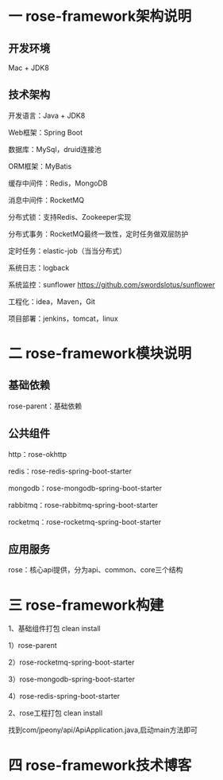 # 一 rose-framework架构说明

## 开发环境

Mac + JDK8

## 技术架构

开发语言：Java + JDK8

Web框架：Spring Boot

数据库：MySql，druid连接池

ORM框架：MyBatis

缓存中间件：Redis，MongoDB

消息中间件：RocketMQ

分布式锁：支持Redis、Zookeeper实现

分布式事务：RocketMQ最终一致性，定时任务做双层防护

定时任务：elastic-job（当当分布式）

系统日志：logback

系统监控：sunflower https://github.com/swordslotus/sunflower

工程化：idea，Maven，Git

项目部署：jenkins，tomcat，linux

# 二 rose-framework模块说明

## 基础依赖

rose-parent：基础依赖

## 公共组件

http：rose-okhttp

redis：rose-redis-spring-boot-starter

mongodb：rose-mongodb-spring-boot-starter

rabbitmq：rose-rabbitmq-spring-boot-starter

rocketmq：rose-rocketmq-spring-boot-starter

## 应用服务
rose：核心api提供，分为api、common、core三个结构

# 三 rose-framework构建

1、基础组件打包 clean install

1）rose-parent

2）rose-rocketmq-spring-boot-starter

3）rose-mongodb-spring-boot-starter

4）rose-redis-spring-boot-starter

2、rose工程打包 clean install

找到com/jpeony/api/ApiApplication.java,启动main方法即可

# 四 rose-framework技术博客


